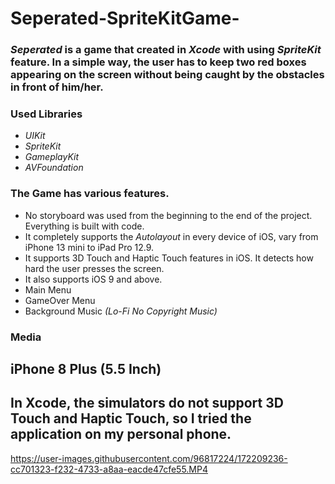 # Seperated-SpriteKitGame-

### *Seperated* is a game that created in *Xcode* with using *SpriteKit* feature. In a simple way, the user has to keep two red boxes appearing on the screen without being caught by the obstacles in front of him/her. 

### Used Libraries

- *_UIKit_*
- *_SpriteKit_*
- *_GameplayKit_*
- *_AVFoundation_*

### The Game has various features.

- No storyboard was used from the beginning to the end of the project. Everything is built with code.
- It completely supports the *Autolayout* in every device of iOS, vary from iPhone 13 mini to iPad Pro 12.9.
- It supports 3D Touch and Haptic Touch features in iOS. It detects how hard the user presses the screen.
- It also supports iOS 9 and above. 
- Main Menu
- GameOver Menu
- Background Music *(Lo-Fi No Copyright Music)*

### Media

## iPhone 8 Plus (5.5 Inch)

## In Xcode, the simulators do not support 3D Touch and Haptic Touch, so I tried the application on my personal phone.

https://user-images.githubusercontent.com/96817224/172209236-cc701323-f232-4733-a8aa-eacde47cfe55.MP4

